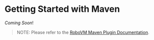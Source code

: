 # Getting Started with Maven

_Coming Soon_!

>NOTE: Please refer to the [RoboVM Maven Plugin Documentation](http://docs.robovm.com/_index/).
